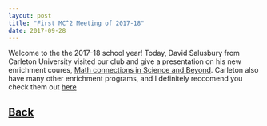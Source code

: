 ```yaml
---
layout: post
title: "First MC^2 Meeting of 2017-18"
date: 2017-09-28
---
```

Welcome to the the 2017-18 school year!
Today, David Salusbury from Carleton University visited our club and give a presentation on his new enrichment coures, [Math connections in Science and Beyond](https://carleton.ca/math/math-connections-arts-science/). Carleton also have many other enrichment programs, and I definitely reccomend you check them out [here](https://carleton.ca/math/math-enrichment-centre/)


## [Back](/math-contest-club/blog)

